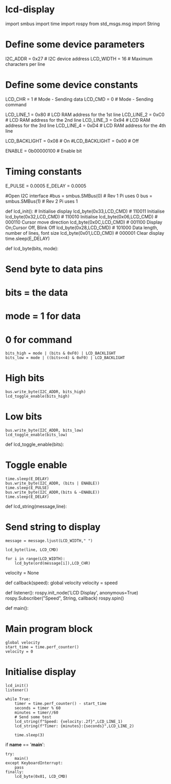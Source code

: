 # lcd-display

import smbus
import time
import rospy
from std_msgs.msg import String


# Define some device parameters
I2C_ADDR  = 0x27 # I2C device address
LCD_WIDTH = 16   # Maximum characters per line

# Define some device constants
LCD_CHR = 1 # Mode - Sending data
LCD_CMD = 0 # Mode - Sending command

LCD_LINE_1 = 0x80 # LCD RAM address for the 1st line
LCD_LINE_2 = 0xC0 # LCD RAM address for the 2nd line
LCD_LINE_3 = 0x94 # LCD RAM address for the 3rd line
LCD_LINE_4 = 0xD4 # LCD RAM address for the 4th line

LCD_BACKLIGHT  = 0x08  # On
#LCD_BACKLIGHT = 0x00  # Off

ENABLE = 0b00000100 # Enable bit

# Timing constants
E_PULSE = 0.0005
E_DELAY = 0.0005

#Open I2C interface
#bus = smbus.SMBus(0)  # Rev 1 Pi uses 0
bus = smbus.SMBus(1) # Rev 2 Pi uses 1

def lcd_init():
    # Initialise display
    lcd_byte(0x33,LCD_CMD) # 110011 Initialise
    lcd_byte(0x32,LCD_CMD) # 110010 Initialise
    lcd_byte(0x06,LCD_CMD) # 000110 Cursor move direction
    lcd_byte(0x0C,LCD_CMD) # 001100 Display On,Cursor Off, Blink Off 
    lcd_byte(0x28,LCD_CMD) # 101000 Data length, number of lines, font size
    lcd_byte(0x01,LCD_CMD) # 000001 Clear display
    time.sleep(E_DELAY)

def lcd_byte(bits, mode):
  # Send byte to data pins
  # bits = the data
  # mode = 1 for data
  #        0 for command

    bits_high = mode | (bits & 0xF0) | LCD_BACKLIGHT
    bits_low = mode | ((bits<<4) & 0xF0) | LCD_BACKLIGHT

  # High bits
    bus.write_byte(I2C_ADDR, bits_high)
    lcd_toggle_enable(bits_high)

  # Low bits
    bus.write_byte(I2C_ADDR, bits_low)
    lcd_toggle_enable(bits_low)

def lcd_toggle_enable(bits):
  # Toggle enable
    time.sleep(E_DELAY)
    bus.write_byte(I2C_ADDR, (bits | ENABLE))
    time.sleep(E_PULSE)
    bus.write_byte(I2C_ADDR,(bits & ~ENABLE))
    time.sleep(E_DELAY)

def lcd_string(message,line):
  # Send string to display

    message = message.ljust(LCD_WIDTH," ")

    lcd_byte(line, LCD_CMD)

    for i in range(LCD_WIDTH):
        lcd_byte(ord(message[i]),LCD_CHR)

velocity = None

def callback(speed):
    global velocity
    velocity = speed

def listener():
    rospy.init_node('LCD Display', anonymous=True)
    rospy.Subscriber("Speed", String, callback)
    rospy.spin()

def main():
  # Main program block
    global velocity
    start_time = time.perf_counter()
    velocity = 0
  # Initialise display
    lcd_init()
    listener()
    
    while True:
        timer = time.perf_counter() - start_time
        seconds = timer % 60
        minutes = timer//60
        # Send some test
        lcd_string(f"Speed: {velocity:.2f}",LCD_LINE_1)
        lcd_string(f"Timer: {minutes}:{seconds}",LCD_LINE_2)

        time.sleep(3)

if __name__ == '__main__':

    try:
        main()
    except KeyboardInterrupt:
        pass
    finally:
        lcd_byte(0x01, LCD_CMD)
    
